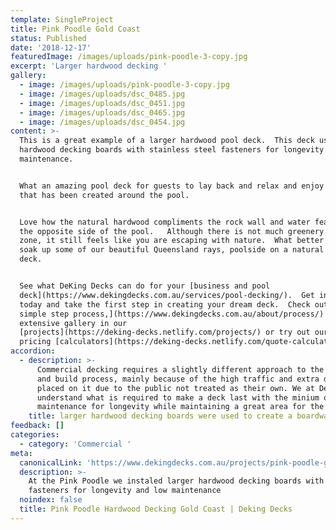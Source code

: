 ```yaml
---
template: SingleProject
title: Pink Poodle Gold Coast
status: Published
date: '2018-12-17'
featuredImage: /images/uploads/pink-poodle-3-copy.jpg
excerpt: 'Larger hardwood decking '
gallery:
  - image: /images/uploads/pink-poodle-3-copy.jpg
  - image: /images/uploads/dsc_0485.jpg
  - image: /images/uploads/dsc_0451.jpg
  - image: /images/uploads/dsc_0465.jpg
  - image: /images/uploads/dsc_0454.jpg
content: >-
  This is a great example of a larger hardwood pool deck.  This deck uses larger
  hardwood decking boards with stainless steel fasteners for longevity and low
  maintenance.


  What an amazing pool deck for guests to lay back and relax and enjoy the zone
  that has been created around the pool.


  Love how the natural hardwood compliments the rock wall and water feature on
  the opposite side of the pool.   Although there is not much greenery in this
  zone, it still feels like you are escaping with nature.  What better way to
  soak up some of our beautiful Queensland rays, poolside on a natural timber
  deck.


  See what DeKing Decks can do for your [business and pool
  deck](https://www.dekingdecks.com.au/services/pool-decking/).  Get in contact
  today and take the first step in creating your dream deck.  Check out our [6
  simple step process,](https://www.dekingdecks.com.au/about/process/) our
  extensive gallery in our
  [projects](https://deking-decks.netlify.com/projects/) or try out our online
  pricing [calculators](https://deking-decks.netlify.com/quote-calculator/).
accordion:
  - description: >-
      Commercial decking requires a slightly different approach to the design
      and build process, mainly because of the high traffic and extra demands
      placed on it due to the public not treated as their own. We at Deking
      understand what is required to make a deck last with the minium of
      maintenance for longevity while maintaining a great area for the public
    title: larger hardwood decking boards were used to create a boardwalk look
feedback: []
categories:
  - category: 'Commercial '
meta:
  canonicalLink: 'https://www.dekingdecks.com.au/projects/pink-poodle-gold-coast/'
  description: >-
    At the Pink Poodle we instaled larger hardwood decking boards with stainless
    fasteners for longevity and low maintenance
  noindex: false
  title: Pink Poodle Hardwood Decking Gold Coast | Deking Decks
---
```


